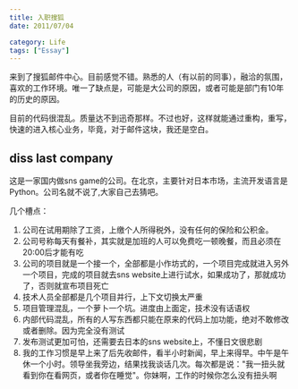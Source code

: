 ```yaml
---
title: 入职搜狐
date: 2011/07/04

category: Life
tags: ["Essay"]
---
```


来到了搜狐邮件中心。目前感觉不错。熟悉的人（有以前的同事），融洽的氛围，喜欢的工作环境。唯一了缺点是，可能是大公司的原因，或者可能是部门有10年的历史的原因。

目前的代码很混乱。质量达不到迅奇那样。不过也好，这样就能通过重构，重写，快速的进入核心业务，毕竟，对于邮件这块，我还是空白。
<!---->

## diss last company
这是一家国内做sns game的公司。在北京，主要针对日本市场，主流开发语言是Python。公司名就不说了,大家自己去猜吧。

几个槽点：
1. 公司在试用期除了工资，上缴个人所得税外，没有任何的保险和公积金。
2. 公司号称每天有餐补，其实就是加班的人可以免费吃一顿晚餐，而且必须在20:00后才能有吃
3. 公司的项目就是一个接一个，全部都是小作坊式的，一个项目完成就进入另外一个项目，完成的项目就去sns website上进行试水，如果成功了，那就成功了，否则就宣布项目死亡
4. 技术人员全部都是几个项目并行，上下文切换太严重
5. 项目管理混乱，一个萝卜一个坑。进度由上面定，技术没有话语权
6. 内部代码混乱，所有的人写东西都只能在原来的代码上加功能，绝对不敢修改或者删除。因为完全没有测试
7. 发布测试更加可怕，还需要去日本的sns website上，不懂日文很悲剧
8. 我的工作习惯是早上来了后先收邮件，看半小时新闻，早上来得早。中午是午休一个小时。领导坐我旁边，结果找我谈话几次。每次都是说："我一扭头就看到你在看网页，或者你在睡觉"。你妹啊，工作的时候你怎么没有扭头啊
